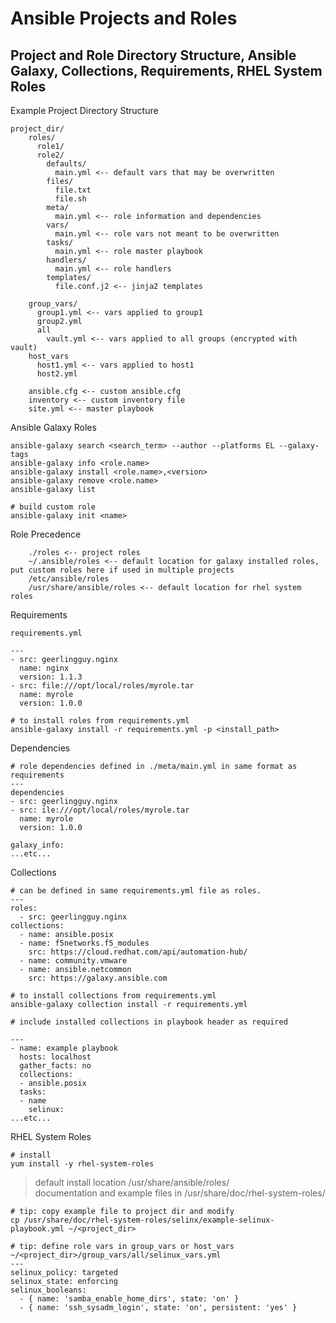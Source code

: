 # Ansible Projects and Roles
## Project and Role Directory Structure, Ansible Galaxy, Collections, Requirements, RHEL System Roles

Example Project Directory Structure
```shell
project_dir/
    roles/
      role1/
      role2/
        defaults/
          main.yml <-- default vars that may be overwritten
        files/
          file.txt
          file.sh
        meta/
          main.yml <-- role information and dependencies
        vars/
          main.yml <-- role vars not meant to be overwritten
        tasks/
          main.yml <-- role master playbook
        handlers/
          main.yml <-- role handlers
        templates/
          file.conf.j2 <-- jinja2 templates
          
    group_vars/
      group1.yml <-- vars applied to group1
      group2.yml
      all
        vault.yml <-- vars applied to all groups (encrypted with vault)
    host_vars
      host1.yml <-- vars applied to host1
      host2.yml

    ansible.cfg <-- custom ansible.cfg
    inventory <-- custom inventory file
    site.yml <-- master playbook
```
Ansible Galaxy Roles
```shell
ansible-galaxy search <search_term> --author --platforms EL --galaxy-tags
ansible-galaxy info <role.name>
ansible-galaxy install <role.name>,<version>
ansible-galaxy remove <role.name>
ansible-galaxy list
```
```shell
# build custom role
ansible-galaxy init <name>
```
Role Precedence
```shell
    ./roles <-- project roles
    ~/.ansible/roles <-- default location for galaxy installed roles, put custom roles here if used in multiple projects
    /etc/ansible/roles
    /usr/share/ansible/roles <-- default location for rhel system roles
```
Requirements
```shell
requirements.yml

---
- src: geerlingguy.nginx
  name: nginx
  version: 1.1.3
- src: file:///opt/local/roles/myrole.tar
  name: myrole
  version: 1.0.0
```
```shell
# to install roles from requirements.yml
ansible-galaxy install -r requirements.yml -p <install_path>
```
Dependencies
```shell
# role dependencies defined in ./meta/main.yml in same format as requirements
---
dependencies
- src: geerlingguy.nginx
- src: ile:///opt/local/roles/myrole.tar
  name: myrole
  version: 1.0.0

galaxy_info:
...etc...
```
Collections
```shell
# can be defined in same requirements.yml file as roles.
---
roles:
  - src: geerlingguy.nginx
collections:
  - name: ansible.posix
  - name: f5networks.f5_modules
    src: https://cloud.redhat.com/api/automation-hub/
  - name: community.vmware
  - name: ansible.netcommon
    src: https://galaxy.ansible.com
```
```shell
# to install collections from requirements.yml
ansible-galaxy collection install -r requirements.yml
```
```shell
# include installed collections in playbook header as required

---
- name: example playbook
  hosts: localhost
  gather_facts: no
  collections:
  - ansible.posix
  tasks:
  - name
    selinux:
...etc...
```
RHEL System Roles
```shell
# install 
yum install -y rhel-system-roles
```
>default install location /usr/share/ansible/roles/\
>documentation and example files in /usr/share/doc/rhel-system-roles/<role>
```shell
# tip: copy example file to project dir and modify
cp /usr/share/doc/rhel-system-roles/selinx/example-selinux-playbook.yml ~/<project_dir>
```
```shell
# tip: define role vars in group_vars or host_vars
~/<project_dir>/group_vars/all/selinux_vars.yml
---
selinux_policy: targeted
selinux_state: enforcing
selinux_booleans:
  - { name: 'samba_enable_home_dirs', state: 'on' }
  - { name: 'ssh_sysadm_login', state: 'on', persistent: 'yes' }
```
